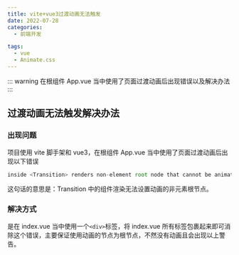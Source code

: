 ```yaml
---
title: vite+vue3过渡动画无法触发
date: 2022-07-28
categories:
  - 前端开发

tags:
  - vue
  - Animate.css
---
```


::: warning 
在根组件 App.vue 当中使用了页面过渡动画后出现错误以及解决办法 
:::

<!-- more -->

## 过渡动画无法触发解决办法

### 出现问题

项目使用 vite 脚手架和 vue3，在根组件 App.vue 当中使用了页面过渡动画后出现以下错误

```js
inside <Transition> renders non-element root node that cannot be animated.
```

这句话的意思是：Transition 中的组件渲染无法设置动画的非元素根节点。

### 解决方式

是在 index.vue 当中使用一个`<div>`标签，将 index.vue 所有标签包裹起来即可消除这个错误，主要保证使用动画的节点为根节点，不然没有动画且会出现以上警告。
